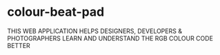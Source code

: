 # colour-beat-pad
THIS WEB APPLICATION HELPS DESIGNERS, DEVELOPERS & PHOTOGRAPHERS LEARN AND UNDERSTAND THE RGB COLOUR CODE BETTER

